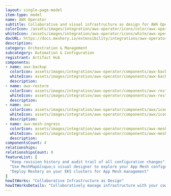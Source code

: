 ```yaml
---
layout: single-page-model
item-type: model
name: AWX Operator
subtitle: Collaborative and visual infrastructure as design for AWX Operator
colorIcon: /assets/images/integration/awx-operator/icons/color/awx-operator-color.svg
whiteIcon: /assets/images/integration/awx-operator/icons/white/awx-operator-white.svg
docURL: https://docs.meshery.io/extensibility/integrations/awx-operator
description: 
category: Orchestration & Management
subcategory: Automation & Configuration
registrant: Artifact Hub
components: 
- name: awx-backup
  colorIcon: assets/images/integration/awx-operator/components/awx-backup/icons/color/awx-backup-color.svg
  whiteIcon: assets/images/integration/awx-operator/components/awx-backup/icons/white/awx-backup-white.svg
  description: 
- name: awx-restore
  colorIcon: assets/images/integration/awx-operator/components/awx-restore/icons/color/awx-restore-color.svg
  whiteIcon: assets/images/integration/awx-operator/components/awx-restore/icons/white/awx-restore-white.svg
  description: 
- name: awx
  colorIcon: assets/images/integration/awx-operator/components/awx/icons/color/awx-color.svg
  whiteIcon: assets/images/integration/awx-operator/components/awx/icons/white/awx-white.svg
  description: 
- name: awx-mesh-ingress
  colorIcon: assets/images/integration/awx-operator/components/awx-mesh-ingress/icons/color/awx-mesh-ingress-color.svg
  whiteIcon: assets/images/integration/awx-operator/components/awx-mesh-ingress/icons/white/awx-mesh-ingress-white.svg
  description: 
componentsCount: 4
relationships: 
relationshipsCount: 0
featureList: [
  "Keep revision history and audit trail of all configuration changes",
  "Use MeshMap&lsquo;s visual designer to explore your App Mesh configuration",
  "Deploy Meshery on your EKS clusters for App Mesh management"
]
howItWorks: "Collaborative Infrastructure as Design"
howItWorksDetails: "Collaboratively manage infrastructure with your coworkers synchronously sharing the same designs."
---
```

